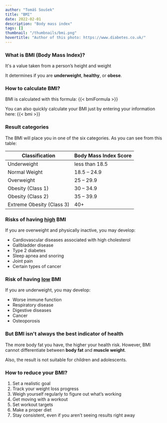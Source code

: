 ```yaml
---
author: "Tomáš Soušek"
title: "BMI"
date: 2022-02-01
description: "Body mass index"
tags: []
thumbnail: "/thumbnails/bmi.png"
hovertitle: "Author of this photo: https://www.diabetes.co.uk/"
---
```

### What is BMI (Body Mass Index)?
It's a value taken from a person’s height and weight

It determines if you are **underweight**, **healthy**, or **obese**.

### How to calculate BMI?
BMI is calculated with this formula: {{< bmiFormula >}}

You can also quickly calculate your BMI just by entering your information here:
{{< bmi >}}


### Result categories
The BMI will place you in one of the six categories. As you can see from this table:

| Classification            | Body Mass Index Score |
|---------------------------|-----------------------|
| Underweight               | less than 18.5        |
| Normal Weight             | 18.5 – 24.9           |
| Overweight                | 25 – 29.9             |
| Obesity (Class 1)         | 30 – 34.9             |
| Obesity (Class 2)         | 35 – 39.9             |
| Extreme Obesity (Class 3) | 40+                   |

### Risks of having <u>high</u> BMI
If you are overweight and physically inactive, you may develop:
- Cardiovascular diseases associated with high cholesterol
- Gallbladder disease
- Type 2 diabetes
- Sleep apnea and snoring
- Joint pain
- Certain types of cancer

### Risk of having <u>low</u> BMI
If you are underweight, you may develop:
- Worse immune function
- Respiratory disease 
- Digestive diseases 
- Cancer
- Osteoporosis

### But BMI isn't always the best indicator of health
The more body fat you have, the higher your health risk. However, BMI cannot differentiate between **body fat** and **muscle weight**.

Also, the result is not suitable for children and adolescents.

### How to reduce your BMI?
1. Set a realistic goal
2. Track your weight loss progress
3. Weigh yourself regularly to figure out what’s working
4. Get moving with a workout
5. Set workout targets
6. Make a proper diet
7. Stay consistent, even if you aren’t seeing results right away

